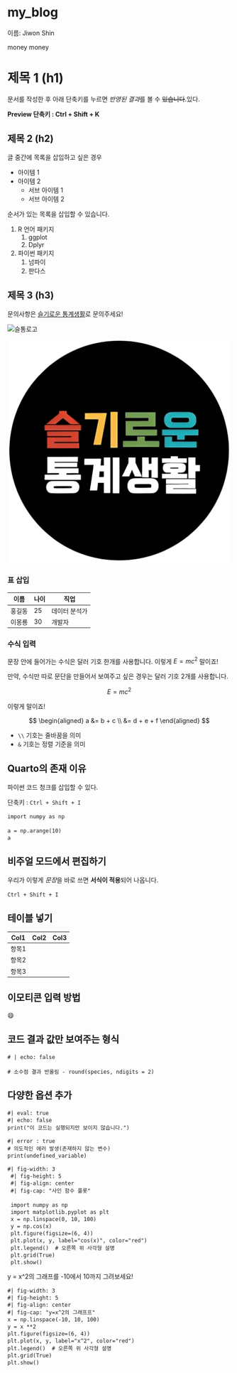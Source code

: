 # my_blog

이름:
Jiwon Shin

money money


# 제목 1 (h1)
문서를 작성한 후 아래 단축키를 누르면 *반영된 결과*를 볼 수 ~~있습니다~~.있다.


**Preview 단축키 : Ctrl + Shift + K**  

## 제목 2 (h2)

글 중간에 목록을 삽입하고 싶은 경우  

- 아이템 1
- 아이템 2
   - 서브 아이템 1  
   - 서브 아이템 2


순서가 있는 목록을 삽입할 수 있습니다.  

1. R 언어 패키지  
    1. ggplot  
    1. Dplyr  
1.  파이썬 패키지  
    1. 넘파이  
    1. 판다스

## 제목 3 (h3)
문의사항은 [슬기로운 통계생활](https://staple.com)로 문의주세요!  


![슬통로고](https://statisticsplaybook.com/wp-content/uploads/2023/09/%EC%8A%AC%ED%86%B5%EB%A1%9C%EA%B3%A0%EB%94%94%EC%9E%90%EC%9D%B8-%ED%88%AC%EB%AA%85512x512.webp)


![컴퓨터에 저장된 그림](./슬통로고디자인.webp)



### 표 삽입

| 이름  | 나이 | 직업 |
|------|----|-------|
| 홍길동 | 25 | 데이터 분석가 |
| 이몽룡 | 30 | 개발자  |


### 수식 입력

문장 안에 들어가는 수식은 달러 기호 한개를 사용합니다.
이렇게 $E=mc^2$ 말이죠!

만약, 수식만 따로 문단을 만들어서 보여주고 싶은 경우는 달러 기호 2개를 사용합니다.

$$
E=mc^2
$$

이렇게 말이죠!

$$
\begin{aligned}
    a &= b + c \\ 
      &= d + e + f
\end{aligned}
$$

* `\\` 기호는 줄바꿈을 의미
* `&` 기호는 정렬 기준을 의미

## Quarto의 존재 이유

파이썬 코드 청크를 삽입할 수 있다.

단축키 : `Ctrl + Shift + I`
```{python}
import numpy as np

a = np.arange(10)
a
```

## 비주얼 모드에서 편집하기

우리가 이렇게 *문장*을 바로 쓰면 **서식이 적용**되어 나옵니다.

`Ctrl + Shift + I`

## 테이블 넣기

| Col1  | Col2 | Col3 |
|-------|------|------|
| 항목1 |      |      |
| 항목2 |      |      |
| 항목3 |      |      |

## 이모티콘 입력 방법

:smile:

## 코드 결과 값만 보여주는 형식
```{python}
# | echo: false

# 소수점 결과 반올림 - round(species, ndigits = 2)

```


## 다양한 옵션 추가 
```{python}
#| eval: true
#| echo: false
print("이 코드는 실행되지만 보이지 않습니다.")

```

```{python}
#| error : true
# 의도적인 에러 발생(존재하지 않는 변수)
print(undefined_variable)

```

```{python}
#| fig-width: 3
 #| fig-height: 5
 #| fig-align: center
 #| fig-cap: "사인 함수 플롯"

 import numpy as np
 import matplotlib.pyplot as plt
 x = np.linspace(0, 10, 100)
 y = np.cos(x)
 plt.figure(figsize=(6, 4))
 plt.plot(x, y, label="cos(x)", color="red")
 plt.legend()  # 오른쪽 위 사각형 설명
 plt.grid(True)
 plt.show()
```

y = x^2의 그래프를 -10에서 10까지 그려보세요!
```{python}
#| fig-width: 3
#| fig-height: 5
#| fig-align: center
#| fig-cap: "y=x^2의 그래프프"
x = np.linspace(-10, 10, 100)
y = x **2
plt.figure(figsize=(6, 4))
plt.plot(x, y, label="x^2", color="red")
plt.legend()  # 오른쪽 위 사각형 설명
plt.grid(True)
plt.show()
```